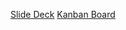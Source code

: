 
[Slide Deck](https://docs.google.com/presentation/d/1zDPS_FmW6Se6WFCIz4S6ojcbszLaaKtvpvC0ak8N-UM/edit?usp=sharing)
[Kanban Board](https://github.com/sanjar91/Fantastic-Four/projects/7)
